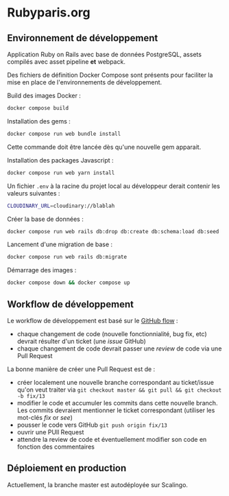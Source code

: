# Rubyparis.org

## Environnement de développement

Application Ruby on Rails avec base de données PostgreSQL, assets compilés avec asset pipeline **et** webpack.

Des fichiers de définition Docker Compose sont présents pour faciliter la mise en place de l'environnements de développement.

Build des images Docker :

```sh
docker compose build
```

Installation des gems :

```sh
docker compose run web bundle install
```

Cette commande doit être lancée dès qu'une nouvelle gem apparait.

Installation des packages Javascript :

```sh
docker compose run web yarn install
```

Un fichier `.env` à la racine du projet local au développeur derait contenir les valeurs suivantes :

```sh
CLOUDINARY_URL=cloudinary://blablah
```

Créer la base de données :

```sh
docker compose run web rails db:drop db:create db:schema:load db:seed
```

Lancement d'une migration de base :

```sh
docker compose run web rails db:migrate
```

Démarrage des images :

```sh
docker compose down && docker compose up
```

## Workflow de développement

Le workflow de développement est basé sur le [GitHub flow](https://guides.github.com/introduction/flow/) :

* chaque changement de code (nouvelle fonctionnialité, bug fix, etc) devrait résulter d'un ticket (une *issue* GitHub)
* chaque changement de code devrait passer une *review* de code via une Pull Request

La bonne manière de créer une Pull Request est de :

* créer localement une nouvelle branche correspondant au ticket/issue qu'on veut traiter via ```git checkout master && git pull && git checkout -b fix/13```
* modifier le code et accumuler les commits dans cette nouvelle branch. Les commits devraient mentionner le ticket correspondant (utiliser les mot-clés *fix* or *see*)
* pousser le code vers GitHub ```git push origin fix/13```
* ouvrir une PUll Request
* attendre la review de code et éventuellement modifier son code en fonction des commentaires

## Déploiement en production

Actuellement, la branche master est autodéployée sur Scalingo.
